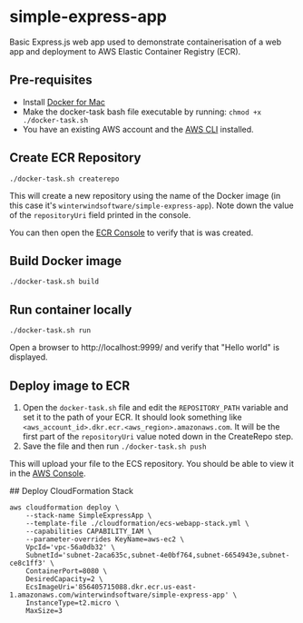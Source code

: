 # simple-express-app
Basic Express.js web app used to demonstrate containerisation of a web app and deployment to AWS Elastic Container Registry (ECR).

## Pre-requisites
- Install [Docker for Mac](https://www.docker.com/docker-mac)
- Make the docker-task bash file executable by running: `chmod +x ./docker-task.sh`
- You have an existing AWS account and the [AWS CLI](https://aws.amazon.com/cli/) installed.

## Create ECR Repository
```
./docker-task.sh createrepo
```

This will create a new repository using the name of the Docker image (in this case it's `winterwindsoftware/simple-express-app`).
Note down the value of the `repositoryUri` field printed in the console.

You can then open the [ECR Console](https://console.aws.amazon.com/ecs/home#/repositories) to verify that is was created.

## Build Docker image
```
./docker-task.sh build
```

## Run container locally
```
./docker-task.sh run
```
Open a browser to http://localhost:9999/ and verify that "Hello world" is displayed.

## Deploy image to ECR
1. Open the `docker-task.sh` file and edit the `REPOSITORY_PATH` variable and set it to the path of your ECR. It should look something like `<aws_account_id>.dkr.ecr.<aws_region>.amazonaws.com`. It will be the first part of the `repositoryUri` value noted down in the CreateRepo step.
2. Save the file and then run `./docker-task.sh push`

This will upload your file to the ECS repository. You should be able to view it in the [AWS Console](https://console.aws.amazon.com/ecs/home#/repositories).

## Deploy CloudFormation Stack

```
aws cloudformation deploy \
    --stack-name SimpleExpressApp \
    --template-file ./cloudformation/ecs-webapp-stack.yml \
    --capabilities CAPABILITY_IAM \
    --parameter-overrides KeyName=aws-ec2 \
    VpcId='vpc-56a0db32' \
    SubnetId='subnet-2aca635c,subnet-4e0bf764,subnet-6654943e,subnet-ce8c1ff3' \
    ContainerPort=8080 \
    DesiredCapacity=2 \
    EcsImageUri='856405715088.dkr.ecr.us-east-1.amazonaws.com/winterwindsoftware/simple-express-app' \
    InstanceType=t2.micro \
    MaxSize=3

```
